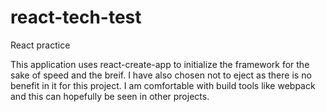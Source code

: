 # react-tech-test
React practice

This application uses react-create-app to initialize the framework for the sake of speed and the breif.
I have also chosen not to eject as there is no benefit in it for this project.
I am comfortable with build tools like webpack and this can hopefully be seen in other projects.

